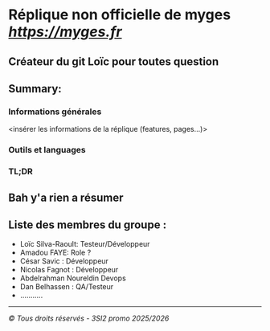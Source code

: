 # Réplique non officielle de myges *https://myges.fr*
**Créateur du git Loïc pour toutes question**
--- 
## Summary:
### Informations générales
<insérer les informations de la réplique (features, pages...)>

### Outils et languages

### TL;DR 
Bah y'a rien a résumer
--- 
## Liste des membres du groupe :
- Loïc Silva-Raoult: Testeur/Développeur
- Amadou FAYE: Role ? 
- César Savic : Développeur
- Nicolas Fagnot : Développeur
- Abdelrahman Noureldin Devops
- Dan Belhassen : QA/Testeur
- ........... 

--- 
*© Tous droits réservés - 3SI2 promo 2025/2026*
